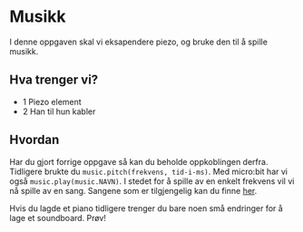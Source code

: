 # Musikk

I denne oppgaven skal vi eksapendere piezo, og bruke den til å spille musikk.

## Hva trenger vi?
* 1 Piezo element
* 2 Han til hun kabler

## Hvordan
Har du gjort forrige oppgave så kan du beholde oppkoblingen derfra. Tidligere brukte du `music.pitch(frekvens, tid-i-ms)`.
Med micro:bit har vi også `music.play(music.NAVN)`. I stedet for å spille av en enkelt frekvens vil vi nå spille av en sang. Sangene som er tilgjengelig kan du finne [her](http://microbit-micropython.readthedocs.io/en/latest/tutorials/music.html).

Hvis du lagde et piano tidligere trenger du bare noen små endringer for å lage et soundboard. Prøv! 
